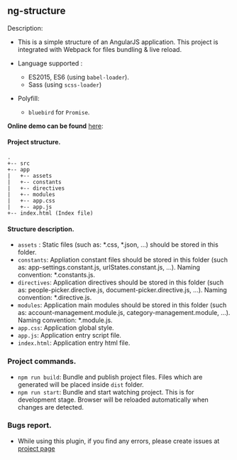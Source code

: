 ## ng-structure

Description:

 * This is a simple structure of an AngularJS application. This project is integrated with Webpack for files bundling & live reload.
 * Language supported : 
    * ES2015, ES6 (using `babel-loader`).
    * Sass (using `scss-loader`)
    
 * Polyfill:
    * `bluebird` for `Promise`. 

**Online demo can be found** [here](http://localhost:8000/#!/):

#### Project structure.
```
.
+-- src
+-- app
|   +-- assets
|   +-- constants
|   +-- directives
|   +-- modules
|   +-- app.css
|   +-- app.js
+-- index.html (Index file)
```

#### Structure description.
- ```assets``` : Static files (such as: *.css, *.json, ...) should be stored in this folder.
- ```constants```: Appliation constant files should be stored in this folder (such as: app-settings.constant.js, urlStates.constant.js, ...). Naming convention: *.constants.js.
- ```directives```: Application directives should be stored in this folder (such as: people-picker.directive.js, document-picker.directive.js, ...). Naming convention: *.directive.js.
- ```modules```: Application main modules should be stored in this folder (such as: account-management.module.js, category-management.module, ...). Naming convention: *.module.js.
- ```app.css```: Application global style.
- ```app.js```: Application entry script file.
- ```index.html```: Application entry html file.

### Project commands.
- `npm run build`: Bundle and publish project files. Files which are generated will be placed inside `dist` folder.
- `npm run start`: Bundle and start watching project. This is for development stage. Browser will be reloaded automatically when changes are detected.

### Bugs report.
- While using this plugin, if you find any errors, please create issues at [project page](https://github.com/redplane/ng-structure)


